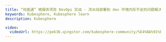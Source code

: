 ```yaml
---
title: “尚医通” 微服务项目 DevOps 实战 - 流水线部署到 dev 环境内存不足的问题解决
keywords: Kubesphere, Kubesphere learn
description: Kubesphere

video:
  videoUrl: https://pek3b.qingstor.com/kubesphere-community/%E4%BA%91%E5%8E%9F%E7%94%9F%E5%AE%9E%E6%88%98/121%E3%80%81devops-%E5%8F%AF%E8%A7%86%E5%8C%96Pipeline-%E7%AC%AC%E4%BA%94%E6%AD%A5-%E9%83%A8%E7%BD%B2%E5%86%85%E5%AD%98%E4%B8%8D%E8%B6%B3%E7%AD%89%E9%97%AE%E9%A2%98%E8%A7%A3%E5%86%B3.mp4
---
```

